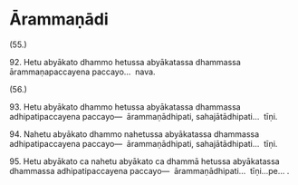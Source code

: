 # Ārammaṇādi

(55.)

92\. Hetu abyākato dhammo hetussa abyākatassa dhammassa ārammaṇapaccayena paccayo…  nava.

(56.)

93\. Hetu abyākato dhammo hetussa abyākatassa dhammassa adhipatipaccayena paccayo—  ārammaṇādhipati, sahajātādhipati…  tīṇi.

94\. Nahetu abyākato dhammo nahetussa abyākatassa dhammassa adhipatipaccayena paccayo—  ārammaṇādhipati, sahajātādhipati…  tīṇi.

95\. Hetu abyākato ca nahetu abyākato ca dhammā hetussa abyākatassa dhammassa adhipatipaccayena paccayo—  ārammaṇādhipati…  tīṇi…pe… .

